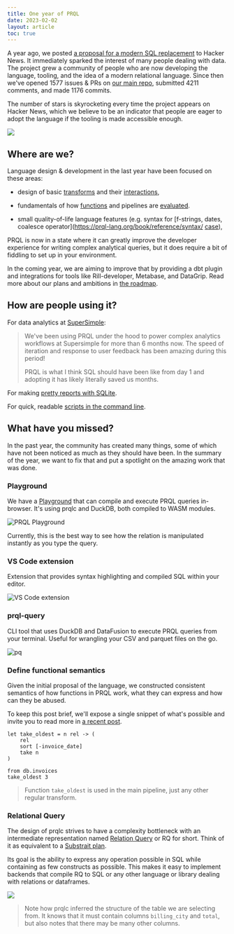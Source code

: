 ```yaml
---
title: One year of PRQL
date: 2023-02-02
layout: article
toc: true
---
```


A year ago, we posted
[a proposal for a modern SQL replacement](https://news.ycombinator.com/item?id=30060784)
to Hacker News. It immediately sparked the interest of many people dealing with
data. The project grew a community of people who are now developing the
language, tooling, and the idea of a modern relational language. Since then
we've opened 1577 issues & PRs on [our main repo](https://github.com/PRQL/prql),
submitted 4211 comments, and made 1176 commits.

The number of stars is skyrocketing every time the project appears on Hacker
News, which we believe to be an indicator that people are eager to adopt the
language if the tooling is made accessible enough.

![](FQ9QSOo.png)

## Where are we?

Language design & development in the last year have been focused on these areas:

- design of basic
  [transforms](https://prql-lang.org/book/reference/stdlib/transforms/) and
  their [interactions](https://github.com/PRQL/prql/issues/300),

- fundamentals of how [functions](https://github.com/PRQL/prql/issues/444) and
  pipelines are [evaluated](#define-functional-semantics).

- small quality-of-life language features (e.g. syntax for [f-strings, dates,
  coalesce operator](https://prql-lang.org/book/reference/syntax/
  [case](https://github.com/PRQL/prql/issues/504)),

PRQL is now in a state where it can greatly improve the developer experience for
writing complex analytical queries, but it does require a bit of fiddling to set
up in your environment.

In the coming year, we are aiming to improve that by providing a dbt plugin and
integrations for tools like Rill-developer, Metabase, and DataGrip. Read more
about our plans and ambitions in [the roadmap](https://prql-lang.org/roadmap/).

## How are people using it?

For data analytics at [SuperSimple](https://gosupersimple.com/):

> We've been using PRQL under the hood to power complex analytics workflows at
> Supersimple for more than 6 months now. The speed of iteration and response to
> user feedback has been amazing during this period!
>
> PRQL is what I think SQL should have been like from day 1 and adopting it has
> likely literally saved us months.

For making
[pretty reports with SQLite](https://prql-lang.org/posts/2023-01-28-format-pretty-reports/).

For quick, readable
[scripts in the command line](https://prql-lang.org/posts/2023-01-27-prql-query/).

## What have you missed?

In the past year, the community has created many things, some of which have not
been noticed as much as they should have been. In the summary of the year, we
want to fix that and put a spotlight on the amazing work that was done.

### Playground

We have a [Playground](https://prql-lang.org/playground/) that can compile and
execute PRQL queries in-browser. It's using prqlc and DuckDB, both compiled to
WASM modules.

![PRQL Playground](URpCf29.png)

Currently, this is the best way to see how the relation is manipulated instantly
as you type the query.

### VS Code extension

Extension that provides syntax highlighting and compiled SQL within your editor.

![VS Code extension](7cpDySb.png)

### prql-query

CLI tool that uses DuckDB and DataFusion to execute PRQL queries from your
terminal. Useful for wrangling your CSV and parquet files on the go.

![pq](ncVXken.png)

### Define functional semantics

Given the initial proposal of the language, we constructed consistent semantics
of how functions in PRQL work, what they can express and how can they be abused.

To keep this post brief, we'll expose a single snippet of what's possible and
invite you to read more in
[a recent post](https://prql-lang.org/functional-relations/).

```prql
let take_oldest = n rel -> (
    rel
    sort [-invoice_date]
    take n
)

from db.invoices
take_oldest 3
```

> Function `take_oldest` is used in the main pipeline, just any other regular
> transform.

### Relational Query

The design of prqlc strives to have a complexity bottleneck with an intermediate
representation named
[Relation Query](https://docs.rs/prqlc/latest/prqlc/ir/rq/index.html) or RQ for
short. Think of it as equivalent to a [Substrait plan](https://substrait.io/).

Its goal is the ability to express any operation possible in SQL while
containing as few constructs as possible. This makes it easy to implement
backends that compile RQ to SQL or any other language or library dealing with
relations or dataframes.

![](GXLvoXn.png)

> Note how prqlc inferred the structure of the table we are selecting from. It
> knows that it must contain columns `billing_city` and `total`, but also notes
> that there may be many other columns.
